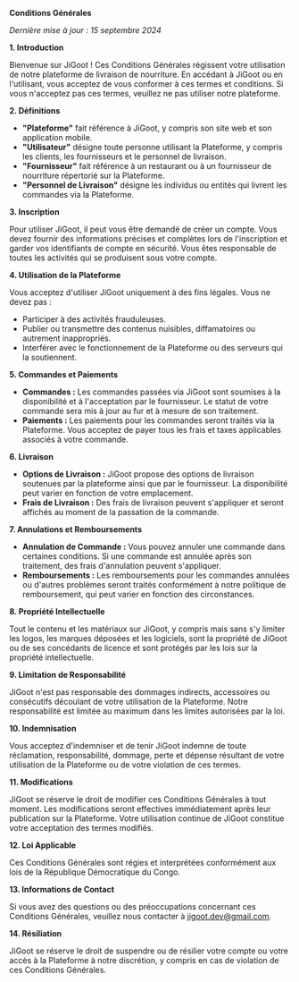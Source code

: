 
**Conditions Générales**

*Dernière mise à jour : 15 septembre 2024*

**1. Introduction**

Bienvenue sur JiGoot ! Ces Conditions Générales régissent votre utilisation de notre plateforme de livraison de nourriture. En accédant à JiGoot ou en l'utilisant, vous acceptez de vous conformer à ces termes et conditions. Si vous n'acceptez pas ces termes, veuillez ne pas utiliser notre plateforme.

**2. Définitions**

- **"Plateforme"** fait référence à JiGoot, y compris son site web et son application mobile.
- **"Utilisateur"** désigne toute personne utilisant la Plateforme, y compris les clients, les fournisseurs et le personnel de livraison.
- **"Fournisseur"** fait référence à un restaurant ou à un fournisseur de nourriture répertorié sur la Plateforme.
- **"Personnel de Livraison"** désigne les individus ou entités qui livrent les commandes via la Plateforme.

**3. Inscription**

Pour utiliser JiGoot, il peut vous être demandé de créer un compte. Vous devez fournir des informations précises et complètes lors de l'inscription et garder vos identifiants de compte en sécurité. Vous êtes responsable de toutes les activités qui se produisent sous votre compte.

**4. Utilisation de la Plateforme**

Vous acceptez d'utiliser JiGoot uniquement à des fins légales. Vous ne devez pas :
- Participer à des activités frauduleuses.
- Publier ou transmettre des contenus nuisibles, diffamatoires ou autrement inappropriés.
- Interférer avec le fonctionnement de la Plateforme ou des serveurs qui la soutiennent.

**5. Commandes et Paiements**

- **Commandes :** Les commandes passées via JiGoot sont soumises à la disponibilité et à l'acceptation par le fournisseur. Le statut de votre commande sera mis à jour au fur et à mesure de son traitement.
- **Paiements :** Les paiements pour les commandes seront traités via la Plateforme. Vous acceptez de payer tous les frais et taxes applicables associés à votre commande.

**6. Livraison**

- **Options de Livraison :** JiGoot propose des options de livraison soutenues par la plateforme ainsi que par le fournisseur. La disponibilité peut varier en fonction de votre emplacement.
- **Frais de Livraison :** Des frais de livraison peuvent s'appliquer et seront affichés au moment de la passation de la commande.

**7. Annulations et Remboursements**

- **Annulation de Commande :** Vous pouvez annuler une commande dans certaines conditions. Si une commande est annulée après son traitement, des frais d'annulation peuvent s'appliquer.
- **Remboursements :** Les remboursements pour les commandes annulées ou d'autres problèmes seront traités conformément à notre politique de remboursement, qui peut varier en fonction des circonstances.

**8. Propriété Intellectuelle**

Tout le contenu et les matériaux sur JiGoot, y compris mais sans s'y limiter les logos, les marques déposées et les logiciels, sont la propriété de JiGoot ou de ses concédants de licence et sont protégés par les lois sur la propriété intellectuelle.

**9. Limitation de Responsabilité**

JiGoot n'est pas responsable des dommages indirects, accessoires ou consécutifs découlant de votre utilisation de la Plateforme. Notre responsabilité est limitée au maximum dans les limites autorisées par la loi.

**10. Indemnisation**

Vous acceptez d'indemniser et de tenir JiGoot indemne de toute réclamation, responsabilité, dommage, perte et dépense résultant de votre utilisation de la Plateforme ou de votre violation de ces termes.

**11. Modifications**

JiGoot se réserve le droit de modifier ces Conditions Générales à tout moment. Les modifications seront effectives immédiatement après leur publication sur la Plateforme. Votre utilisation continue de JiGoot constitue votre acceptation des termes modifiés.

**12. Loi Applicable**

Ces Conditions Générales sont régies et interprétées conformément aux lois de la République Démocratique du Congo.

**13. Informations de Contact**

Si vous avez des questions ou des préoccupations concernant ces Conditions Générales, veuillez nous contacter à [jigoot.dev@gmail.com](mailto:jigoot.dev@gmail.com).

**14. Résiliation**

JiGoot se réserve le droit de suspendre ou de résilier votre compte ou votre accès à la Plateforme à notre discrétion, y compris en cas de violation de ces Conditions Générales.
